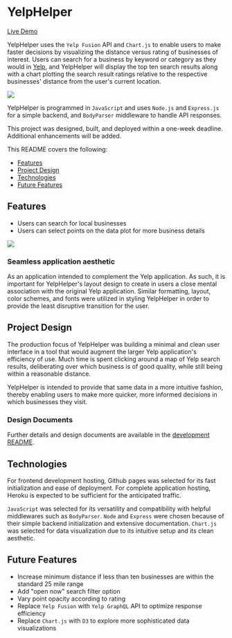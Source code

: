 # YelpHelper

[Live Demo](http://yelp-helper.herokuapp.com/)

YelpHelper uses the `Yelp Fusion` API and `Chart.js` to enable users to make faster decisions by visualizing the distance versus rating of businesses of interest. Users can search for a business by keyword or category as they would in [Yelp](https://yelp.com), and YelpHelper will display the top ten search results along with a chart plotting the search result ratings relative to the respective businesses' distance from the user's current location.

![](https://gph.is/2OJ5Iof)

YelpHelper is programmed in `JavaScript` and uses `Node.js` and `Express.js` for a simple backend, and `BodyParser` middleware to handle API responses.

This project was designed, built, and deployed within a one-week deadline. Additional enhancements will be added.

This README covers the following:
* [Features](https://github.com/JordanYu4/Yelp-Helper#features)
* [Project Design](https://github.com/JordanYu4/Yelp-Helper#project-design)
* [Technologies](https://github.com/JordanYu4/Yelp-Helper#technologies)
* [Future Features](https://github.com/JordanYu4/Yelp-Helper#future-features)

## Features

* Users can search for local businesses
* Users can select points on the data plot for more business details

![](https://gph.is/2xGo167)

### Seamless application aesthetic

As an application intended to complement the Yelp application. As such, it is important for YelpHelper's layout design to create in users a close mental association with the original Yelp application. Similar formatting, layout, color schemes, and fonts were utilized in styling YelpHelper in order to provide the least disruptive transition for the user.

## Project Design

The production focus of YelpHelper was building a minimal and clean user interface in a tool that would augment the larger Yelp application's efficiency of use. Much time is spent clicking around a map of Yelp search results, deliberating over which business is of good quality, while still being within a reasonable distance.

YelpHelper is intended to provide that same data in a more intuitive fashion, thereby enabling users to make more quicker, more informed decisions in which businesses they visit.

### Design Documents

Further details and design documents are available in the [development README](https://github.com/JordanYu4/Yelp-Helper/blob/master/README_development.md).

## Technologies

For frontend development hosting, Github pages was selected for its fast initialization and ease of deployment. For complete application hosting, Heroku is expected to be sufficient for the anticipated traffic.

`JavaScript` was selected for its versatility and compatibility with helpful middlewares such as `BodyParser`. `Node` and `Express` were chosen because of their simple backend initialization and extensive documentation. `Chart.js` was selected for data visualization due to its intuitive setup and its clean aesthetic.

## Future Features

* Increase minimum distance if less than ten businesses are within the standard 25 mile range
* Add "open now" search filter option
* Vary point opacity according to rating
* Replace `Yelp Fusion` with `Yelp GraphQL` API to optimize response efficiency
* Replace `Chart.js` with `D3` to explore more sophisticated data visualizations
